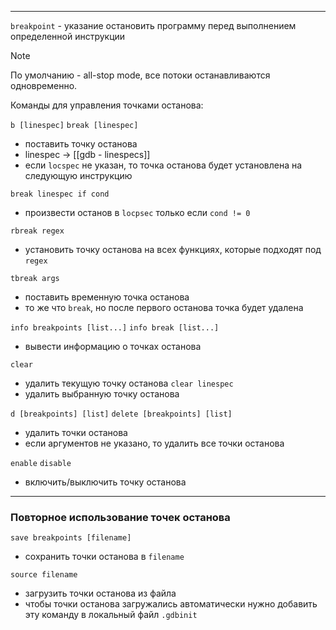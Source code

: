 ___
`breakpoint` - указание остановить программу перед выполнением определенной инструкции

>[!note]
>По умолчанию - all-stop mode, все потоки останавливаются одновременно.

Команды для управления точками останова:

`b [linespec]`
`break [linespec]`
- поставить точку останова
- linespec -> [[gdb - linespecs]]
- если `locspec` не указан, то точка останова будет установлена на следующую инструкцию

`break linespec if cond`
- произвести останов в `locpsec` только если `cond != 0`

`rbreak regex`
- установить точку останова на всех функциях, которые подходят под `regex`

`tbreak args`
- поставить временную точка останова
- то же что `break`, но после первого останова точка будет удалена

`info breakpoints [list...]`
`info break [list...]`
- вывести информацию о точках останова

`clear`
- удалить текущую точку останова
`clear linespec`
- удалить выбранную точку останова

`d [breakpoints] [list]`
`delete [breakpoints] [list]`
- удалить точки останова
- если аргументов не указано, то удалить все точки останова

`enable`
`disable`
- включить/выключить точку останова

___
### Повторное использование точек останова

`save breakpoints [filename]`
- сохранить точки останова в `filename`

`source filename`
- загрузить точки останова из файла
- чтобы точки останова загружались автоматически нужно добавить эту команду в локальный файл `.gdbinit`